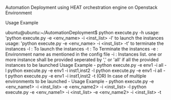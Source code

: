 Automation Deployment using HEAT orchestration engine on Openstack Environment

Usage Example

ubuntu@ubuntu:~/AutomationDeployment$ python execute.py -h
usage: 'python execute.py -e <env_name> -i <inst_list> -l' to launch the instances
usage: 'python execute.py -e <env_name> -i <inst_list> -t' to terminate the instances
-l : To launch the instances
-t : To Terminate the instances
-e : Environment name as mentioned in the config file
-i : Instances list. one or more instance shall be provided seperated by ',' or 'all' if all the provided instances to be launched
Usage Example -
python execute.py -e env1 -i all -l
python execute.py -e env1 -i inst1,inst2 -l
python execute.py -e env1 -i all -t
python execute.py -e env1 -i inst1,inst2 -t
(OR)
In case of multiple environments to be launched - Usage Example -
python execute.py -e <env_name1> -i <inst_list> -e <env_name2> -i <inst_list> -l
python execute.py -e <env_name1> -i <inst_list> -e <env_name2> -i <inst_list> -t

